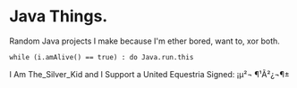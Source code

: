 # Java Things.
Random Java projects I make because I'm ether bored, want to, xor both.

```
while (i.amAlive() == true) : do Java.run.this
```

I Am The_Silver_Kid and I Support a United Equestria
Signed:
¡µ²¬ ¶¹Ã²¿¬¶±